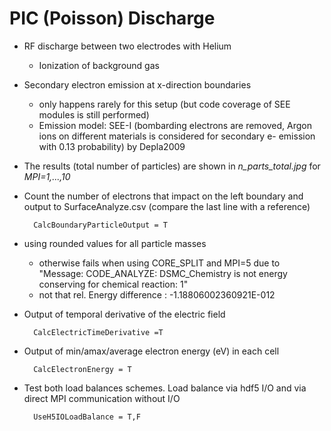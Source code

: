 # PIC (Poisson) Discharge
- RF discharge between two electrodes with Helium
    - Ionization of background gas
- Secondary electron emission at x-direction boundaries
    - only happens rarely for this setup (but code coverage of SEE modules is still performed)
    - Emission model: SEE-I (bombarding electrons are removed, Argon ions on different materials is considered for secondary e- emission with 0.13 probability) by Depla2009
- The results (total number of particles) are shown in *n_parts_total.jpg* for *MPI=1,...,10*
- Count the number of electrons that impact on the left boundary and output to SurfaceAnalyze.csv (compare the last line with a reference)

        CalcBoundaryParticleOutput = T 
- using rounded values for all particle masses
    - otherwise fails when using CORE_SPLIT and MPI=5 due to
    "Message: CODE_ANALYZE: DSMC_Chemistry is not energy conserving for chemical reaction:       1"
    - not that rel. Energy difference : -1.18806002360921E-012
- Output of temporal derivative of the electric field

        CalcElectricTimeDerivative =T
- Output of min/amax/average electron energy (eV) in each cell

        CalcElectronEnergy = T

- Test both load balances schemes. Load balance via hdf5 I/O and via direct MPI communication without I/O

        UseH5IOLoadBalance = T,F
